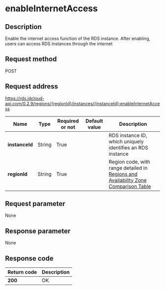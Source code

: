 # enableInternetAccess


## Description
Enable the internet access function of the RDS instance. After enabling, users can access RDS instances through the internet

## Request method
POST

## Request address
https://rds.jdcloud-api.com/0.2.9/regions/{regionId}/instances/{instanceId}:enableInternetAccess

|Name|Type|Required or not|Default value|Description|
|---|---|---|---|---|
|**instanceId**|String|True| |RDS instance ID, which uniquely identifies an RDS instance|
|**regionId**|String|True| |Region code, with range detailed in [Regions and Availability Zone Comparison Table](../Enum-Definitions/Regions-AZ.md)|

## Request parameter
None


## Response parameter
None



## Response code
|Return code|Description|
|---|---|
|**200**|OK|
